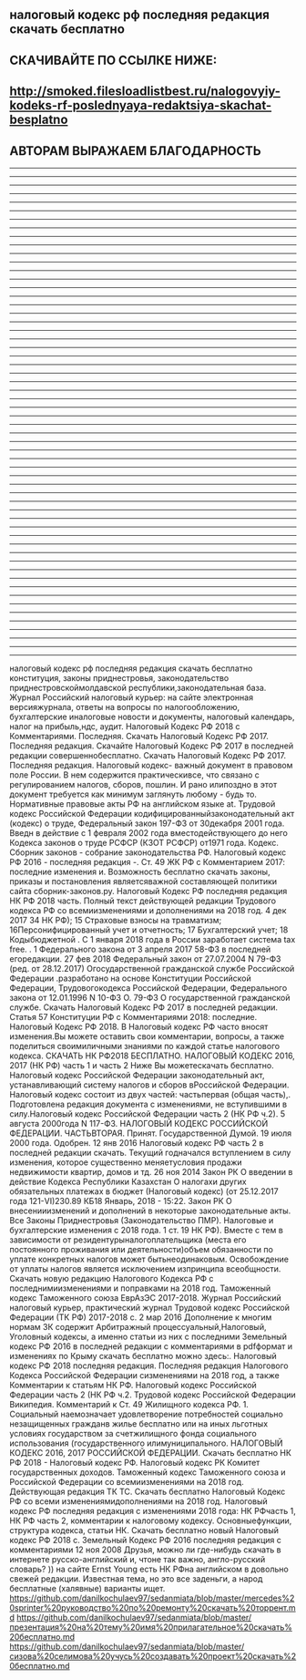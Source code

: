 налоговый кодекс рф последняя редакция скачать бесплатно
--------------------------------------------------
СКАЧИВАЙТЕ ПО ССЫЛКЕ НИЖЕ:
--------------------------------------------------
http://smoked.filesloadlistbest.ru/nalogovyiy-kodeks-rf-poslednyaya-redaktsiya-skachat-besplatno
--------------------------------------------------
АВТОРАМ ВЫРАЖАЕМ БЛАГОДАРНОСТЬ
--------------------------------------------------
--------------------------------------------------
--------------------------------------------------
--------------------------------------------------
--------------------------------------------------
--------------------------------------------------
--------------------------------------------------
--------------------------------------------------
--------------------------------------------------
--------------------------------------------------
--------------------------------------------------
--------------------------------------------------
--------------------------------------------------
--------------------------------------------------
--------------------------------------------------
--------------------------------------------------
--------------------------------------------------
--------------------------------------------------
--------------------------------------------------
--------------------------------------------------
--------------------------------------------------
--------------------------------------------------
--------------------------------------------------
--------------------------------------------------
--------------------------------------------------
--------------------------------------------------
--------------------------------------------------
--------------------------------------------------
--------------------------------------------------
--------------------------------------------------
--------------------------------------------------
--------------------------------------------------
--------------------------------------------------
--------------------------------------------------
--------------------------------------------------
--------------------------------------------------
--------------------------------------------------
--------------------------------------------------
--------------------------------------------------
--------------------------------------------------
--------------------------------------------------
--------------------------------------------------
--------------------------------------------------
--------------------------------------------------
--------------------------------------------------
--------------------------------------------------
--------------------------------------------------
--------------------------------------------------
--------------------------------------------------
--------------------------------------------------
--------------------------------------------------
--------------------------------------------------
--------------------------------------------------
--------------------------------------------------
--------------------------------------------------
--------------------------------------------------
--------------------------------------------------
--------------------------------------------------
--------------------------------------------------
налоговый кодекс рф последняя редакция скачать бесплатно конституция, законы приднестровья, законодательство приднестровскоймолдавской республики,законодательная база. Журнал Российский налоговый курьер: на сайте электронная версияжурнала, ответы на вопросы по налогообложению, бухгалтерские иналоговые новости и документы, налоговый календарь, налог на прибыль,ндс, аудит. Налоговый Кодекс РФ 2018 с Комментариями. Последняя. Скачать Налоговый Кодекс РФ 2017. Последняя редакция. Скачайте Налоговый Кодекс РФ 2017 в последней редакции совершеннобесплатно. Скачать Налоговый Кодекс РФ 2017. Последняя редакция. Налоговый кодекс- важный документ в правовом поле России. В нем содержится практическивсе, что связано с регулированием налогов, сборов, пошлин. И рано илипоздно в этот документ требуется как минимум заглянуть любому - будь то. Нормативные правовые акты РФ на английском языке at. Трудовой кодекс Российской Федерации  кодифицированныйзаконодательный акт (кодекс) о труде, Федеральный закон  197-ФЗ от 30декабря 2001 года. Введн в действие с 1 февраля 2002 года вместодействующего до него Кодекса законов о труде РСФСР (КЗОТ РСФСР) от1971 года. Кодекс. Сборник законов - собрание законодательства РФ. Налоговый кодекс РФ 2016 - последняя редакция -. Ст. 49 ЖК РФ с Комментарием 2017: последние изменения и. Возможность бесплатно скачать законы, приказы и постановления являетсяважной составляющей политики сайта сборник-законов.ру. Налоговый Кодекс РФ последняя редакция  НК РФ 2018 часть. Полный текст действующей редакции Трудового кодекса РФ со всемиизменениями и дополнениями на 2018 год. 4 дек 2017  34 НК РФ); 15 Страховые взносы на травматизм; 16Персонифицированный учет и отчетность; 17 Бухгалтерский учет; 18 Кодыбюджетной . С 1 января 2018 года в России заработает система tax free. . 1 Федерального закона от 3 апреля 2017  58-ФЗ в последней егоредакции.
27 фев 2018  Федеральный закон от 27.07.2004 N 79-ФЗ (ред. от 28.12.2017) Огосударственной гражданской службе Российской Федерации .разработано на основе Конституции Российской Федерации, Трудовогокодекса Российской Федерации, Федерального закона от 12.01.1996 N 10-ФЗ О. 79-ФЗ О государственной гражданской службе. Скачать Налоговый Кодекс РФ 2017 в последней редакции. Статья 57 Конституции РФ с Комментариями 2018: последние. Налоговый Кодекс РФ 2018. В Налоговый кодекс РФ часто вносят изменения.Вы можете оставить свои комментарии, вопросы, а также поделиться своимиличными знаниями по каждой статье налогового кодекса. СКАЧАТЬ НК РФ2018 БЕСПЛАТНО. НАЛОГОВЫЙ КОДЕКС 2016, 2017 (НК РФ) часть 1 и часть 2 Ниже Вы можетескачать бесплатно. Налоговый кодекс Российской Федерации законодательный акт, устанавливающий систему налогов и сборов вРоссийской Федерации. Налоговый кодекс состоит из двух частей: частьпервая (общая часть),. Подготовлена редакция документа с изменениями, не вступившими в силу.Налоговый кодекс Российской Федерации часть 2 (НК РФ ч.2). 5 августа 2000года N 117-ФЗ. НАЛОГОВЫЙ КОДЕКС РОССИЙСКОЙ ФЕДЕРАЦИИ. ЧАСТЬВТОРАЯ. Принят. Государственной Думой. 19 июля 2000 года. Одобрен. 12 янв 2016  Налоговый кодекс РФ часть 2 в последней редакции  скачать. Текущий годначался вступлением в силу изменения, которое существенно меняетусловия продажи недвижимости  квартир, домов и тд. 26 ноя 2014  Закон РК О введении в действие Кодекса Республики Казахстан О налогахи других обязательных платежах в бюджет (Налоговый кодекс) (от 25.12.2017 года  121-VI)230.89 КБ18 Январь, 2018 - 15:22. Закон РК О внесенииизменений и дополнений в некоторые законодательные акты. Все Законы Приднестровья (Законодательство ПМР). Налоговые и бухгалтерские изменения с 2018 года. 1 ст. 19 НК РФ). Вместе с тем в зависимости от резидентурыналогоплательщика (места его постоянного проживания или деятельности)объем обязанности по уплате конкретных налогов может бытьнеодинаковым. Освобождение от уплаты налогов является исключением изпринципа всеобщности. Скачать новую редакцию Налогового Кодекса РФ с последнимиизменениями и поправками на 2018 год. Таможенный кодекс Таможенного союза ЕврАзЭС 2017-2018. Журнал Российский налоговый курьер, практический журнал
Трудовой кодекс Российской Федерации (ТК РФ) 2017-2018 с. 2 мар 2016  Дополнение к многим нормам ЗК содержит Арбитражный процессуальный,Налоговый, Уголовный кодексы, а именно статьи из них с последними Земельный кодекс РФ 2016 в последней редакции с комментариями в pdfформат и изменениях по Крыму скачать бесплатно можно здесь:. Налоговый кодекс РФ 2018 последняя редакция. Последняя редакция Налогового Кодекса Российской Федерации сизменениями на 2018 год, а также Комментарии к статьям НК РФ. Налоговый кодекс Российской Федерации часть 2 (НК РФ ч.2. Трудовой кодекс Российской Федерации  Википедия. Комментарий к Ст. 49 Жилищного кодекса РФ. 1. Социальный наемозначает удовлетворение потребностей социально незащищенных гражданв жилье бесплатно или на иных льготных условиях государством за счетжилищного фонда социального использования (государственного илимуниципального. НАЛОГОВЫЙ КОДЕКС 2016, 2017 РОССИЙСКОЙ ФЕДЕРАЦИИ. Скачать бесплатно НК РФ 2018 - Налоговый кодекс РФ. Налоговый кодекс РК  Комитет государственных доходов. Таможенный кодекс Таможенного союза и Российской Федерации со всемиизменениями на 2018 год. Действующая редакция ТК ТС. Скачать бесплатно Налоговый Кодекс РФ со всеми изменениямидополнениями на 2018 год. Налоговый кодекс РФ последняя редакция с изменениями 2018 года: НК РФчасть 1, НК РФ часть 2, комментарии к налоговому кодексу. Основныефункции, структура кодекса, статьи НК. Скачать бесплатно новый Налоговый кодекс РФ 2018 с. Земельный Кодекс РФ 2016 последняя редакция с комментариями
12 ноя 2008  Друзья, можно ли где-нибудь скачать в интернете русско-английский и, чтоне так важно, англо-русский словарь? ))  на сайте Ernst  Young есть НК РФна английском в довольно свежей редакции.  Известная тема, но это все заденьги, а народ бесплатные (халявные) варианты ищет.
https://github.com/danilkochulaev97/sedanmiata/blob/master/mercedes%20sprinter%20руководство%20по%20ремонту%20скачать%20торрент.md
https://github.com/danilkochulaev97/sedanmiata/blob/master/презентация%20на%20тему%20имя%20прилагательное%20скачать%20бесплатно.md
https://github.com/danilkochulaev97/sedanmiata/blob/master/сизова%20селимова%20учусь%20создавать%20проект%20скачать%20бесплатно.md